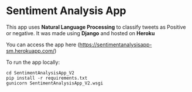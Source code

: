 # Sentiment Analysis App

This app uses **Natural Language Processing** to classify tweets as Positive or negative. It was made using **Django** and hosted on **Heroku** 

You can access the app here (https://sentimentanalysisapp-sm.herokuapp.com/)

To run the app locally: 

    cd SentimentAnalysisApp_V2
    pip install -r requirements.txt
    gunicorn SentimentAnalysisApp_V2.wsgi
